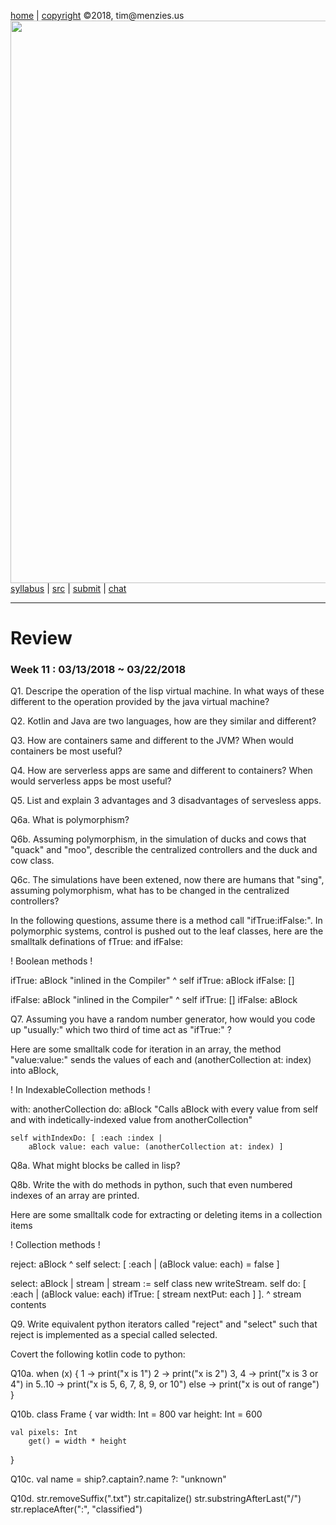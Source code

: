 [home](http://tiny.cc/plm18) |
[copyright](https://github.com/txt/plm18/blob/master/LICENSE.md) &copy;2018, tim&commat;menzies.us
<br>
[<img width=900 src="https://raw.githubusercontent.com/txt/plm18/master/img/banner.png">](http://tiny.cc/plm18)<br>
[syllabus](https://github.com/txt/plm18/blob/master/doc/syllabus.md) |
[src](https://github.com/txt/plm18/tree/master/src) |
[submit](http://tiny.cc/plm18give) |
[chat](https://plm18.slack.com/)


______



# Review

### Week 11 : 03/13/2018 ~ 03/22/2018

Q1. Descripe the operation of the lisp virtual machine. In what ways of these different to the operation provided by the java virtual machine?

Q2. Kotlin and Java are two languages, how are they similar and different?

Q3. How are containers same and different to the JVM? When would containers be most useful?

Q4. How are serverless apps are same and different to containers? When would serverless apps be most useful?

Q5. List and explain 3 advantages and 3 disadvantages of servesless apps.

Q6a. What is polymorphism?

Q6b. Assuming polymorphism, in the simulation of ducks and cows that "quack" and "moo", describle the centralized controllers and the duck and cow class. 

Q6c. The simulations have been extened, now there are humans that "sing", assuming polymorphism, what has to be changed in the centralized controllers?

In the following questions, assume there is a method call "ifTrue:ifFalse:". In polymorphic systems, control is pushed out to the leaf classes, here are the smalltalk definations of fTrue: and ifFalse:

! Boolean methods !

ifTrue: aBlock
	"inlined in the Compiler"
	^ self ifTrue: aBlock ifFalse: []

ifFalse: aBlock
	"inlined in the Compiler"
	^ self ifTrue: [] ifFalse: aBlock

Q7. Assuming you have a random number generator, how would you code up "usually:" which two third of time act as "ifTrue:" ?

Here are some smalltalk code for iteration in an array, the method "value:value:" sends the values of each and (anotherCollection at: index) into aBlock,

! In IndexableCollection methods ! 

with: anotherCollection do: aBlock
	"Calls aBlock with every value from self
	and with indetically-indexed value from anotherCollection"

	self withIndexDo: [ :each :index |
		aBlock value: each value: (anotherCollection at: index) ]

Q8a. What might blocks be called in lisp?

Q8b. Write the with do methods in python, such that even numbered indexes of an array are printed.

Here are some smalltalk code for extracting or deleting items in a collection items

! Collection methods !

reject: aBlock
	^ self select: [ :each | (aBlock value: each) = false ]

select: aBlock
	| stream |
	stream := self class new writeStream.
	self do: [ :each |
		(aBlock value: each) ifTrue: [
		stream nextPut: each ] ].
	^ stream contents

Q9. Write equivalent python iterators called "reject" and "select" such that reject is implemented as a special called selected. 

Covert the following kotlin code to python:

Q10a.
when (x) {
    1 -> print("x is 1")
    2 -> print("x is 2")
    3, 4 -> print("x is 3 or 4")
    in 5..10 -> print("x is 5, 6, 7, 8, 9, or 10")
    else -> print("x is out of range")
}

Q10b.
class Frame {
    var width: Int = 800
    var height: Int = 600

    val pixels: Int
        get() = width * height
}

Q10c.
val name = ship?.captain?.name ?: "unknown"

Q10d.
str.removeSuffix(".txt")
str.capitalize()
str.substringAfterLast("/")
str.replaceAfter(":", "classified")
